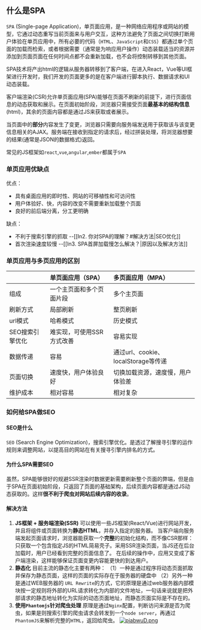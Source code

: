 ## 什么是SPA
`SPA` (Single-page Application)，单页面应用，是一种网络应用程序或网站的模型，它通过动态重写当前页面来与用户交互，这种方法避免了页面之间切换打断用户体验在单页应用中，所有必要的代码（`HTML`、`JavaScript`和`CSS`）都通过单个页面的加载而检索，或者根据需要（通常是为响应用户操作）动态装载适当的资源并添加到页面页面在任何时间点都不会重新加载，也不会将控制转移到其他页面。

SPA技术将产出html的逻辑从服务器转移到了客户端，在进入React，Vue等UI框架进行开发时，我们开发的页面更多的是在客户端进行脚本执行、数据请求和UI动态装载。

客户端渲染(CSR)允许单页面应用(SPA)能够在页面不刷新的前提下，进行页面信息的动态获取和展示。在页面初始阶段，浏览器只需接受页面**最基本的结构信息**(html)，其余的页面内容都是通过JS来获取或者展示。

当页面中的**部分**内容发生了变更，浏览器只需要向服务端发送用于获取该与该变更信息相关的AJAX。服务端在接收到指定的请求后，经过拼装处理，将浏览器想要的结果(通常是JSON的数据格式)返回。

常见的JS框架如`react`,`vue`,`angular`,`ember`都属于`SPA`


### 单页应用优缺点

优点：
- 具有桌面应用的即时性、网站的可移植性和可访问性
- 用户体验好、快，内容的改变不需要重新加载整个页面
- 良好的前后端分离，分工更明确

缺点：
- 不利于搜索引擎的抓取 --[[In2. 你对SPA的理解？#解决方法|SEO优化]]
- 首次渲染速度较慢 --[[In3. SPA首屏加载慢怎么解决？|原因以及解决方法]]

### 单页应用与多页应用的区别

|                 | 单页面应用（SPA）         | 多页面应用（MPA）                   |
|:--------------- |:------------------------- |:----------------------------------- |
| 组成            | 一个主页面和多个页面片段  | 多个主页面                          |
| 刷新方式        | 局部刷新                  | 整页刷新                            |
| url模式         | 哈希模式                  | 历史模式                            |
| SEO搜索引擎优化 | 难实现，可使用SSR方式改善 | 容易实现                            |
| 数据传递        | 容易                      | 通过url、cookie、localStorage等传递 |
| 页面切换        | 速度快，用户体验良好      | 切换加载资源，速度慢，用户体验差    |
| 维护成本        | 相对容易                  | 相对复杂                            |

### 如何给SPA做SEO
#### SEO是什么
`SEO` (Search Engine Optimization)，搜索引擎优化。是透过了解搜寻引擎的运作规则来调整网站，以提高目的网站在有关搜寻引擎内排名的方式。
#### 为什么SPA需要SEO
虽然，SPA能够很好的规避SSR渲染时数据更新需要刷新整个页面的弊端，但是由于SPA在页面初始阶段，只返回了页面的基础架构，后续页面内容都是通过JS动态获取的。这样**很不利于爬虫对网站后续内容的收录**。

#### 解决方法
1. **JS框架 + 服务端渲染(SSR)**
	可以使用一些JS框架(React/Vue)进行网站开发，并且将组件或页面转换为**静态HTML**，并存入指定的服务器。
	当客户端向服务端发起页面请求时，浏览器能获取一个**完整**的初始化结构，而不像CSR那样：只获取一个包含指定JS的HTML简易壳子。采用SSR渲染页面，当JS还在后台加载时，用户已经看到完整的页面信息了。
	在后续的操作中，应用又变成了客户端渲染，这样能够保证页面变更内容能更快的到达用户。
2. **静态化**
	目前主流的静态化主要有两种：
	（1）一种是通过程序将动态页面抓取并保存为静态页面，这样的页面的实际存在于服务器的硬盘中
	（2）另外一种是通过WEB服务器的 `URL Rewrite`的方式，它的原理是通过web服务器内部模块按一定规则将外部的URL请求转化为内部的文件地址，一句话来说就是把外部请求的静态地址转化为实际的动态页面地址，而静态页面实际是不存在的。
3. **使用`Phantomjs`针对爬虫处理**
	原理是通过`Nginx`配置，判断访问来源是否为爬虫，如果是则搜索引擎的爬虫请求会转发到一个`node server`，再通过`PhantomJS`来解析完整的`HTML`，返回给爬虫。
	[![piabwuD.png](https://s11.ax1x.com/2023/11/22/piabwuD.png)](https://imgse.com/i/piabwuD)